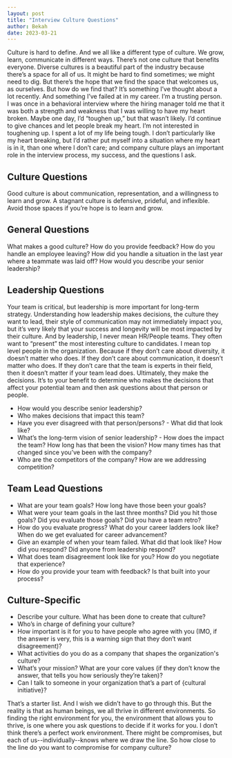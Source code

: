 ```yaml
---
layout: post
title: "Interview Culture Questions"
author: Bekah
date: 2023-03-21
---
```


Culture is hard to define. And we all like a different type of culture. We grow, learn, communicate in different ways. There’s not one culture that benefits everyone. Diverse cultures is a beautiful part of the industry because there’s a space for all of us. It might be hard to find sometimes; we might need to dig. But there’s the hope that we find the space that welcomes us, as ourselves. But how do we find that? It’s something I’ve thought about a lot recently. And something I’ve failed at in my career. I’m a trusting person. I was once in a behavioral interview where the hiring manager told me that it was both a strength and weakness that I was willing to have my heart broken. Maybe one day, I’d “toughen up,” but that wasn’t likely. I’d continue to give chances and let people break my heart. I’m not interested in toughening up. I spent a lot of my life being tough. I don’t particularly like my heart breaking, but I’d rather put myself into a situation where my heart is in it, than one where I don’t care; and company culture plays an important role in the interview process, my success, and the questions I ask. 

## Culture Questions
Good culture is about communication, representation, and a willingness to learn and grow. A stagnant culture is defensive, prideful, and inflexible. Avoid those spaces if you’re hope is to learn and grow.

## General Questions
What makes a good culture?
How do you provide feedback?
How do you handle an employee leaving?
How did you handle a situation in the last year where a teammate was laid off?
How would you describe your senior leadership?


## Leadership Questions
Your team is critical, but leadership is more important for long-term strategy. Understanding how leadership makes decisions, the culture they want to lead, their style of communication may not immediately impact you, but it’s very likely that your success and longevity will be most impacted by their culture. And by leadership, I never mean HR/People teams. They often want to “present” the most interesting culture to candidates. I mean top level people in the organization. Because if they don’t care about diversity, it doesn’t matter who does. If they don’t care about communication, it doesn’t matter who does. If they don’t care that the team is experts in their field, then it doesn’t matter if your team lead does. Ultimately, they make the decisions. It’s to your benefit to determine who makes the decisions that affect your potential team and then ask questions about that person or people.

- How would you describe senior leadership?
- Who makes decisions that impact this team?
- Have you ever disagreed with that person/persons? - What did that look like? 
- What’s the long-term vision of senior leadership? - How does the impact the team? How long has that been the vision? How many times has that changed since you’ve been with the company?
- Who are the competitors of the company? How are we addressing competition?

## Team Lead Questions
- What are your team goals? How long have those been your goals?
- What were your team goals in the last three months? Did you hit those goals? Did you evaluate those goals? Did you have a team retro?
- How do you evaluate progress? What do your career ladders look like? When do we get evaluated for career advancement?
- Give an example of when your team failed. What did that look like? How did you respond? Did anyone from leadership respond?
- What does team disagreement look like for you? How do you negotiate that experience?
- How do you provide your team with feedback? Is that built into your process?

## Culture-Specific
- Describe your culture. What has been done to create that culture? 
- Who’s in charge of defining your culture?
- How important is it for you to have people who agree with you (IMO, if the answer is very, this is a warning sign that they don’t want disagreement)?
- What activities do you do as a company that shapes the organization's culture?
- What’s your mission? What are your core values (if they don’t know the answer, that tells you how seriously they’re taken)? 
- Can I talk to someone in your organization that’s a part of {cultural initiative}?

That’s a starter list. And I wish we didn’t have to go through this. But the reality is that as human beings, we all thrive in different environments. So finding the right environment for you, the environment that allows you to thrive, is one where you ask questions to decide if it works for you. I don’t think there’s a perfect work environment. There might be compromises, but each of us--individually--knows where we draw the line. So how close to the line do you want to compromise for company culture?
